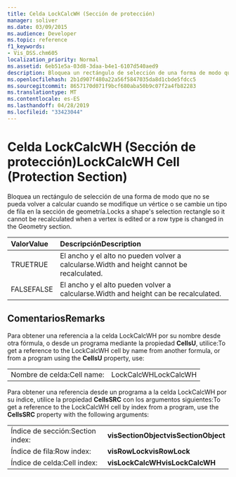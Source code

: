 ```yaml
---
title: Celda LockCalcWH (Sección de protección)
manager: soliver
ms.date: 03/09/2015
ms.audience: Developer
ms.topic: reference
f1_keywords:
- Vis_DSS.chm605
localization_priority: Normal
ms.assetid: 6eb51e5a-03d8-3daa-b4e1-6107d540aed9
description: Bloquea un rectángulo de selección de una forma de modo que no se pueda volver a calcular cuando se modifique un vértice o se cambie un tipo de fila en la sección de geometría.
ms.openlocfilehash: 2b1d907f480a22a56f5847035da8d1cbde5fdcc5
ms.sourcegitcommit: 8657170d071f9bcf680aba50b9c07f2a4fb82283
ms.translationtype: MT
ms.contentlocale: es-ES
ms.lasthandoff: 04/28/2019
ms.locfileid: "33423044"
---
```

# <a name="lockcalcwh-cell-protection-section"></a><span data-ttu-id="623ef-103">Celda LockCalcWH (Sección de protección)</span><span class="sxs-lookup"><span data-stu-id="623ef-103">LockCalcWH Cell (Protection Section)</span></span>

<span data-ttu-id="623ef-104">Bloquea un rectángulo de selección de una forma de modo que no se pueda volver a calcular cuando se modifique un vértice o se cambie un tipo de fila en la sección de geometría.</span><span class="sxs-lookup"><span data-stu-id="623ef-104">Locks a shape's selection rectangle so it cannot be recalculated when a vertex is edited or a row type is changed in the Geometry section.</span></span>
  
|<span data-ttu-id="623ef-105">**Valor**</span><span class="sxs-lookup"><span data-stu-id="623ef-105">**Value**</span></span>|<span data-ttu-id="623ef-106">**Descripción**</span><span class="sxs-lookup"><span data-stu-id="623ef-106">**Description**</span></span>|
|:-----|:-----|
| <span data-ttu-id="623ef-107">TRUE</span><span class="sxs-lookup"><span data-stu-id="623ef-107">TRUE</span></span>  <br/> | <span data-ttu-id="623ef-108">El ancho y el alto no pueden volver a calcularse.</span><span class="sxs-lookup"><span data-stu-id="623ef-108">Width and height cannot be recalculated.</span></span>  <br/> |
| <span data-ttu-id="623ef-109">FALSE</span><span class="sxs-lookup"><span data-stu-id="623ef-109">FALSE</span></span>  <br/> | <span data-ttu-id="623ef-110">El ancho y el alto pueden volver a calcularse.</span><span class="sxs-lookup"><span data-stu-id="623ef-110">Width and height can be recalculated.</span></span>  <br/> |
   
## <a name="remarks"></a><span data-ttu-id="623ef-111">Comentarios</span><span class="sxs-lookup"><span data-stu-id="623ef-111">Remarks</span></span>

<span data-ttu-id="623ef-112">Para obtener una referencia a la celda LockCalcWH por su nombre desde otra fórmula, o desde un programa mediante la propiedad **CellsU**, utilice:</span><span class="sxs-lookup"><span data-stu-id="623ef-112">To get a reference to the LockCalcWH cell by name from another formula, or from a program using the **CellsU** property, use:</span></span> 
  
|||
|:-----|:-----|
| <span data-ttu-id="623ef-113">Nombre de celda:</span><span class="sxs-lookup"><span data-stu-id="623ef-113">Cell name:</span></span>  <br/> | <span data-ttu-id="623ef-114">LockCalcWH</span><span class="sxs-lookup"><span data-stu-id="623ef-114">LockCalcWH</span></span>  <br/> |
   
<span data-ttu-id="623ef-115">Para obtener una referencia desde un programa a la celda LockCalcWH por su índice, utilice la propiedad **CellsSRC** con los argumentos siguientes:</span><span class="sxs-lookup"><span data-stu-id="623ef-115">To get a reference to the LockCalcWH cell by index from a program, use the **CellsSRC** property with the following arguments:</span></span> 
  
|||
|:-----|:-----|
| <span data-ttu-id="623ef-116">Índice de sección:</span><span class="sxs-lookup"><span data-stu-id="623ef-116">Section index:</span></span>  <br/> |<span data-ttu-id="623ef-117">**visSectionObject**</span><span class="sxs-lookup"><span data-stu-id="623ef-117">**visSectionObject**</span></span> <br/> |
| <span data-ttu-id="623ef-118">Índice de fila:</span><span class="sxs-lookup"><span data-stu-id="623ef-118">Row index:</span></span>  <br/> |<span data-ttu-id="623ef-119">**visRowLock**</span><span class="sxs-lookup"><span data-stu-id="623ef-119">**visRowLock**</span></span> <br/> |
| <span data-ttu-id="623ef-120">Índice de celda:</span><span class="sxs-lookup"><span data-stu-id="623ef-120">Cell index:</span></span>  <br/> |<span data-ttu-id="623ef-121">**visLockCalcWH**</span><span class="sxs-lookup"><span data-stu-id="623ef-121">**visLockCalcWH**</span></span> <br/> |
   

